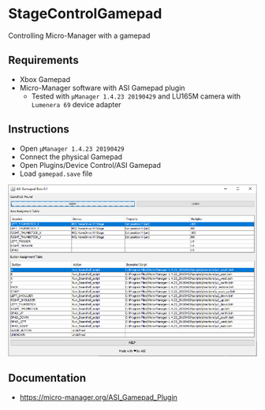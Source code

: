 # StageControlGamepad
Controlling Micro-Manager with a gamepad

## Requirements
* Xbox Gamepad
* Micro-Manager software with ASI Gamepad plugin
  - Tested with `μManager 1.4.23 20190429` and LU165M camera with `Lumenera 69` device adapter

## Instructions
* Open `μManager 1.4.23 20190429`
* Connect the physical Gamepad
* Open Plugins/Device Control/ASI Gamepad
* Load `gamepad.save` file

![ASI Gamepad Beta 0.1 Assignment](https://github.com/wilstenholme/StageControlGamepad/blob/master/Images/Gamepad_assignment.png)


## Documentation
* https://micro-manager.org/ASI_Gamepad_Plugin
